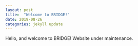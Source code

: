 ```yaml
---
layout: post
title:  "Welcome to BRIDGE!"
date: 2019-08-26
categories: jekyll update
---
```


Hello, and welcome to BRIDGE! Website under maintenance.
